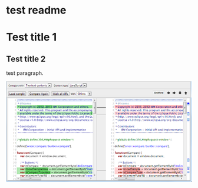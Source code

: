 test readme
=====
# Test title 1

## Test title 2

test paragraph.

![Here is a image](images/foo.png)
